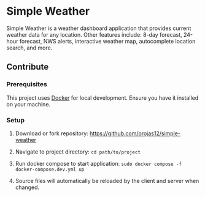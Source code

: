 # Simple Weather

Simple Weather is a weather dashboard application that provides current weather data for any location. Other features include: 8-day forecast, 24-hour forecast, NWS alerts, interactive weather map, autocomplete location search, and more.

## Contribute

### Prerequisites

This project uses [Docker](https://www.docker.com/) for local development. Ensure you have it installed on your machine.

### Setup

1. Download or fork repository: https://github.com/orojas12/simple-weather

2. Navigate to project directory: `cd path/to/project`

3. Run docker compose to start application: `sudo docker compose -f docker-compose.dev.yml up`

4. Source files will automatically be reloaded by the client and server when changed.